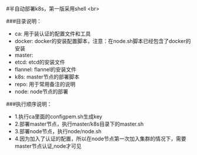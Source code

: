 #半自动部署k8s，第一版采用shell \<br>

###目录说明：
* ca: 用于装认证的配置文件和工具
* docker: docker的安装配置脚本，注意：在node.sh脚本已经包含了docker的安装
* master:
* 	etcd: etcd的安装文件
* 	flannel: flannel的安装文件
* 	k8s: master节点的部署脚本
* 	repo: 用于常用备注的说明
* node: node节点的部署 
	

###执行顺序说明：
* 1.执行ca里面的configpem.sh生成key
* 2.部署master节点，执行master/k8s目录下的master.sh
* 3.部署node节点，执行node/node.sh
* 4.因为加入了认证的配置，所以在node节点第一次加入集群的情况下，需要master节点认证,node才可见